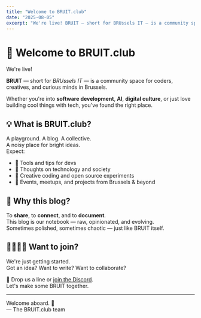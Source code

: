 ```yaml
---
title: "Welcome to BRUIT.club"
date: "2025-08-05"
excerpt: "We're live! BRUIT — short for BRUssels IT — is a community space for coders, creatives, and curious minds in Brussels."
---
```


# 👋 Welcome to BRUIT.club

We're live!

**BRUIT** — short for _BRUssels IT_ — is a community space for coders, creatives, and curious minds in Brussels.

Whether you're into **software development**, **AI**, **digital culture**, or just love building cool things with tech, you've found the right place.

## 💡 What is BRUIT.club?

A playground. A blog. A collective.  
A noisy place for bright ideas.  
Expect:

- 🔧 Tools and tips for devs
- 🧠 Thoughts on technology and society
- 🎨 Creative coding and open source experiments
- 💬 Events, meetups, and projects from Brussels & beyond

## 🎯 Why this blog?

To **share**, to **connect**, and to **document**.  
This blog is our notebook — raw, opinionated, and evolving.  
Sometimes polished, sometimes chaotic — just like BRUIT itself.

## 🫱🏽‍🫲🏼 Want to join?

We're just getting started.  
Got an idea? Want to write? Want to collaborate?

📧 Drop us a line or [join the Discord](https://discord.gg/ZzdU8cum).  
Let's make some BRUIT together.

---

Welcome aboard. 🚀  
— The BRUIT.club team 